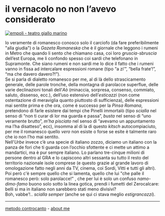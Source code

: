 # il vernacolo no non l’avevo considerato

[![](https://live.staticflickr.com/65535/51792857671_2cc87a0165_c.jpg "empoli - teatro giallo marino")](https://flic.kr/s/aHBqjzwAJ2)

Io veramente di romanesco conosco solo il carciofo (da fare preferibilmente "alla giudia") o la *Gazeta Romaneska* che è il giornale che leggono i rumeni in Metro che quando li sento che chiamano casa, coi loro *gruscia-sbruscia* dell’est Europa, me li confondo spesso coi sardi che telefonano in Supramonte. Che siano rumeni e non sardi me lo dice il fatto che i rumeni vanno in fissa ad intercalare espressioni romane (tipo “a zi’”, “bella frate’!”, “ma che davero davero?!”).   
Se si parla di dialetto romanesco per me, al di là dello strascicamento generale, delle parole tronche, della montagna di parolacce superflue, delle varie declinazioni tonali dell’*Aò*  (minaccia, sorpresa, consenso, commiato, saluto, dissenso, ecc.), dell’uso estensivo dell’*esticazzi* (non come ostentazione di meraviglia quanto piuttosto di sufficienza), delle espressioni mai sentite prima e che ora, come è successo per la *Pinsa Romana*, pretendono di farle esistere dai tempi che Pinelli immortalò (tipo *scialla* nel senso di “non ti curar di lor ma guarda e passa”, *busta* nel senso di “uno veramente brutto”, *m’ha pisciato* nel senso di “avevamo un appuntamento ma l’ha disatteso”, ecc), insomma al di la di questo *kitsch* autocompiaciuto, per me il romanesco quello *vero* non esiste o forse se esite è talmente raro che io non l’ho mai sentito.  
Nell'*Urbe* invece c’è una specie di italiano zozzo, diciamo un italiano con la panza de fori che ti guarda con l’occhio sfottente e ci mette un attimo a mandartici, ma è pur sempre italiano. Lo parlano tre-cinque milioni di persone dentro al GRA e lo capiscono altri sessanta su tutto il resto del territorio nazionale isole comprese (e questo grazie al grande lavoro di omologazione fatto negli anni da TV, cinema, coi Sordi, Vitti e tutti gli altri).  
Poi però c'è sempre quello che si lamenta, quello che lui "che palle il romanesco però: solo parolacce!" , che per lui è solo un confuso *namo-dimo-famo* buono solo sotto la linea gotica, prendi i fumetti del Zerocalcare: belli sì ma in italiano non sarebbero stati meno divisivi?  
Boh, vabbe’!.. *scialla semper* (anche se qui ci stava meglio *estigrancazzi*).  

---   
[metodo controcanto](https://cacioman.github.io/controcanto000.html) - [about me](https://about.me/cacioman)  
